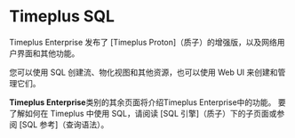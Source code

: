 # Timeplus SQL

Timeplus Enterprise 发布了 [Timeplus Proton]（质子）的增强版，以及网络用户界面和其他功能。

您可以使用 SQL 创建流、物化视图和其他资源，也可以使用 Web UI 来创建和管理它们。

**Timeplus Enterprise**类别的其余页面将介绍Timeplus Enterprise中的功能。 要了解如何在 Timeplus 中使用 SQL，请阅读 [SQL 引擎]（质子）下的子页面或参阅 [SQL 参考]（查询语法）。
